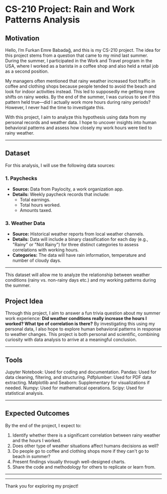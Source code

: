 # CS-210 Project: Rain and Work Patterns Analysis

## Motivation

Hello, I’m Furkan Emre Babadağ, and this is my CS-210 project. The idea for this project stems from a question that came to my mind last summer. During the summer, I participated in the Work and Travel program in the USA, where I worked as a barista in a coffee shop and also held a retail job as a second position. 

My managers often mentioned that rainy weather increased foot traffic in coffee and clothing shops because people tended to avoid the beach and look for indoor activities instead. This led to supposedly me getting more shifts on rainy weeks. By the end of the summer, I was curious to see if this pattern held true—did I actually work more hours during rainy periods? However, I never had the time to investigate this.

With this project, I aim to analyze this hypothesis using data from my personal records and weather data. I hope to uncover insights into human behavioral patterns and assess how closely my work hours were tied to rainy weather.

---

## Dataset

For this analysis, I will use the following data sources:

### 1. Paychecks
- **Source:** Data from Paylocity, a work organization app.
- **Details:** Weekly paycheck records that include:
  - Total earnings.
  - Total hours worked.
  - Amounts taxed.
  

### 3. Weather Data
- **Source:** Historical weather reports from local weather channels.
- **Details:** Data will include a binary classification for each day (e.g., "Rainy" or "Not Rainy") for three distinct categories to assess correlations with working hours.
- **Categories:** The data will have rain information, temperature and number of cloudy days.

---

This dataset will allow me to analyze the relationship between weather conditions (rainy vs. non-rainy days etc.) and my working patterns during the summer.




## Project Idea

Through this project, I aim to answer a fun trivia question about my summer work experience: **Did weather conditions really increase the hours I worked? What tpe of correlation is there?** By investigating this using my personal data, I also hope to explore human behavioral patterns in response to weather changes. This project is both personal and scientific, combining curiosity with data analysis to arrive at a meaningful conclusion.

---

## Tools

Jupyter Notebook: Used for coding and documentation.
Pandas: Used for data cleaning, filtering, and structuring.
Pdfplumber: Used for PDF data extracting.
Matplotlib and Seaborn: Supplementary for visualizations if needed.
Numpy: Used for mathematical operations.
Scipy: Used for statistical analysis.




---

## Expected Outcomes

By the end of the project, I expect to:
1. Identify whether there is a significant correlation between rainy weather and the hours I worked.
2. Does other type of weather situations affect humans decisions as well?
3. Do people go to coffee and clothing shops more if they can't go to beach in summer?
4. Present findings visually through well-designed charts.
5. Share the code and methodology for others to replicate or learn from.

---



---

Thank you for exploring my project!
